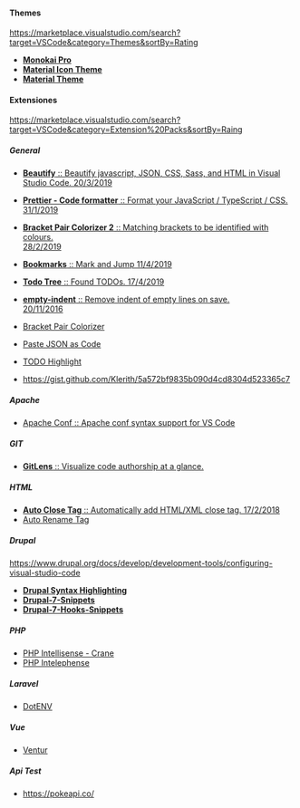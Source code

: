 #### Themes
https://marketplace.visualstudio.com/search?target=VSCode&category=Themes&sortBy=Rating
* [__Monokai Pro__](https://marketplace.visualstudio.com/items?itemName=monokai.theme-monokai-pro-vscode)
* [__Material Icon Theme__](https://marketplace.visualstudio.com/items?itemName=PKief.material-icon-theme)
* [__Material Theme__](https://marketplace.visualstudio.com/items?itemName=Equinusocio.vsc-material-theme)


#### Extensiones
https://marketplace.visualstudio.com/search?target=VSCode&category=Extension%20Packs&sortBy=Raing
##### General
* [__Beautify__ :: Beautify javascript, JSON, CSS, Sass, and HTML in Visual Studio Code. 20/3/2019](https://marketplace.visualstudio.com/items?itemName=HookyQR.beautify)
* [__Prettier - Code formatter__ :: Format your JavaScript / TypeScript / CSS. 	
31/1/2019](https://marketplace.visualstudio.com/items?itemName=esbenp.prettier-vscode)
* [__Bracket Pair Colorizer 2__ :: Matching brackets to be identified with colours. 	
28/2/2019](https://marketplace.visualstudio.com/items?itemName=CoenraadS.bracket-pair-colorizer-2) 
* [__Bookmarks__ :: Mark and Jump 11/4/2019](https://marketplace.visualstudio.com/items?itemName=alefragnani.Bookmarks)  
* [__Todo Tree__ :: Found TODOs. 17/4/2019](https://marketplace.visualstudio.com/items?itemName=Gruntfuggly.todo-tree)  
* [__empty-indent__ :: Remove indent of empty lines on save. 	
20/11/2016](https://marketplace.visualstudio.com/items?itemName=DmitryDorofeev.empty-indent)
* [Bracket Pair Colorizer](https://marketplace.visualstudio.com/items?itemName=CoenraadS.bracket-pair-colorizer)  
* [Paste JSON as Code](https://marketplace.visualstudio.com/items?itemName=quicktype.quicktype)  
* [TODO Highlight](https://marketplace.visualstudio.com/items?itemName=wayou.vscode-todo-highlight)

* https://gist.github.com/Klerith/5a572bf9835b090d4cd8304d523365c7  

##### Apache
* [Apache Conf :: Apache conf syntax support for VS Code](https://marketplace.visualstudio.com/items?itemName=mrmlnc.vscode-apache)
##### GIT
* [__GitLens__ :: Visualize code authorship at a glance.](https://gitlens.amod.io/)  
##### HTML
* [__Auto Close Tag__ :: Automatically add HTML/XML close tag. 17/2/2018](https://marketplace.visualstudio.com/items?itemName=formulahendry.auto-close-tag)
* [Auto Rename Tag](https://marketplace.visualstudio.com/items?itemName=formulahendry.auto-rename-tag)
##### Drupal
https://www.drupal.org/docs/develop/development-tools/configuring-visual-studio-code
* [__Drupal Syntax Highlighting__](https://marketplace.visualstudio.com/items?itemName=marcostazi.VS-code-drupal)
* [__Drupal-7-Snippets__](https://marketplace.visualstudio.com/items?itemName=juniormucciolo.drupal-7-snippets)
* [__Drupal-7-Hooks-Snippets__](https://marketplace.visualstudio.com/items?itemName=pauloamgomes.drupal7-hooks-snippets)
##### PHP
* [PHP Intellisense - Crane](https://marketplace.visualstudio.com/items?itemName=HvyIndustries.crane)  
* [PHP Intelephense](https://marketplace.visualstudio.com/items?itemName=bmewburn.vscode-intelephense-client)  
##### Laravel
* [DotENV](https://marketplace.visualstudio.com/items?itemName=mikestead.dotenv)  
##### Vue
* [Ventur](https://marketplace.visualstudio.com/items?itemName=octref.vetur)
##### Api Test  
* https://pokeapi.co/  
